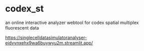 
# codex_st
an online interactive analyzer webtool for codex spatial multiplex fluorescent data

https://singlecelldatasimulatoranalyser-ejdvynxehx9wa6buywyu2m.streamlit.app/
